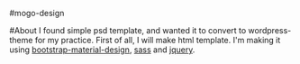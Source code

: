 #mogo-design

#About
I found simple psd template, and wanted it to convert to wordpress-theme for my practice. First of all, I will make html template. I'm making it using [bootstrap-material-design](https://github.com/FezVrasta/bootstrap-material-design), [sass](https://github.com/sass/sass) and [jquery](https://github.com/jquery/jquery). 